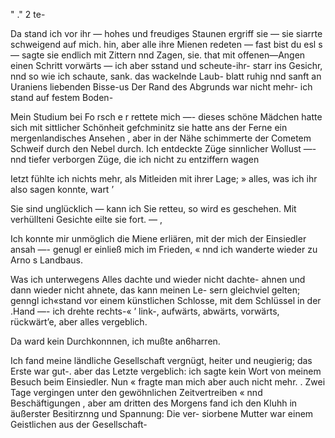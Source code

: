 " ." 2 te-

Da stand ich vor ihr — hohes und freudiges Staunen
ergriff sie — sie siarrte schweigend auf mich. hin, aber alle
ihre Mienen redeten — fast bist du esl s— sagte sie endlich
mit Zittern nnd Zagen, sie. that mit offenen—Angen einen
Schritt vorwärts — ich aber sstand und scheute-ihr- starr ins
Gesichr, nnd so wie ich schaute, sank. das wackelnde Laub-
blatt ruhig nnd sanft an Uraniens liebenden Bisse-us Der
Rand des Abgrunds war nicht mehr- ich stand auf festem
Boden-

Mein Studium bei Fo rsch e r rettete mich —- dieses schöne
Mädchen hatte sich mit sittlicher Schönheit gefchminitz sie
hatte ans der Ferne ein mergenlandisches Ansehen , aber in
der Nähe schimmerte der Cometem Schweif durch den Nebel
durch. Ich entdeckte Züge sinnlicher Wollust —- nnd tiefer
verborgen Züge, die ich nicht zu entziffern wagen

Ietzt fühlte ich nichts mehr, als Mitleiden mit ihrer Lage; »
alles, was ich ihr also sagen konnte, wart ’

Sie sind unglücklich — kann ich Sie retteu, so wird es
geschehen. Mit verhüllteni Gesichte eilte sie fort. — ,

Ich konnte mir unmöglich die Miene erliären, mit der mich
der Einsiedler ansah —- genugl er einließ mich im Frieden,
« nnd ich wanderte wieder zu Arno s Landbaus.

Was ich unterwegens Alles dachte und wieder nicht dachte-
ahnen und dann wieder nicht ahnete, das kann meinen Le-
sern gleichviel gelten; genngl ich«stand vor einem künstlichen
Schlosse, mit dem Schlüssel in der .Hand —- ich drehte rechts-«
’ link-, aufwärts, abwärts, vorwärts, rückwärt’e, aber alles
vergeblich.

Da ward kein Durchkonnnen, ich mußte an6harren.

Ich fand meine ländliche Gesellschaft vergnügt, heiter und
neugierig; das Erste war gut-. aber das Letzte vergeblich:
ich sagte kein Wort von meinem Besuch beim Einsiedler. Nun
« fragte man mich aber auch nicht mehr. .
Zwei Tage vergingen unter den gewöhnlichen Zeitvertreiben
« nnd Beschäftigungen , aber am dritten des Morgens fand ich
den Kluhh in äußerster Besitirznng und Spannung: Die ver-
siorbene Mutter war einem Geistlichen aus der Gesellschaft-

